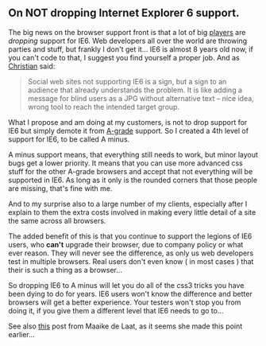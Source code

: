 <article><h2>On NOT dropping Internet Explorer 6 support.</h2><p>The big news on the browser support front is that a lot of big <a href="http://www.techcrunch.com/2009/07/14/youtube-will-be-next-to-kiss-ie6-support-goodbye/">players</a> are <em>dropping</em> support for IE6. Web developers all over the world are throwing parties and stuff, but frankly I don't get it... IE6 is almost 8 years old now, if you can't code to that, I suggest you find yourself a proper job. And as <a href="http://www.wait-till-i.com/2009/07/14/did-digg-and-youtube-just-spell-the-end-of-internet-explorer-6/">Christian</a> said:</p><blockquote><p>Social web sites not supporting IE6 is a sign, but a sign to an audience that already understands the problem. It is like adding a message for blind users as a JPG without alternative text – nice idea, wrong tool to reach the intended target group.</p></blockquote><p>What I propose and am doing at my customers, is not to drop support for IE6 but simply demote it from <a href="http://developer.yahoo.com/yui/articles/gbs/#the-three-grades">A-grade</a> support. So I created a 4th level of support for IE6, to be called A minus.</p><p>A minus support means, that everything still needs to work, but minor layout bugs get a lower priority. It means that you can use more advanced css stuff for the other A-grade browsers and accept that not everything will be supported in IE6. As long as it only is the rounded corners that those people are missing, that's fine with me.</p><p>And to my surprise also to a large number of my clients, especially after I explain to them the extra costs involved in making every little detail of a site the same across all browsers.</p><p>The added benefit of this is that you continue to support the legions of IE6 users, who <strong>can't</strong> upgrade their browser, due to company policy or what ever reason. They will never see the difference, as only us web developers test in multiple browsers. Real users don't even know ( in most cases ) that their is such a thing as a browser...</p><p>So dropping IE6 to A minus will let you do all of the css3 tricks you have been dying to do for years. IE6 users won't know the difference and better browsers will get a better experience. Your testers won't stop you from doing it, if you give them a different level that IE6 needs to go to...</p><p>See also <a href="http://maaike.tumblr.com/post/98125677/ie6">this</a> post from Maaike de Laat, as it seems she made this point earlier...</p></article>